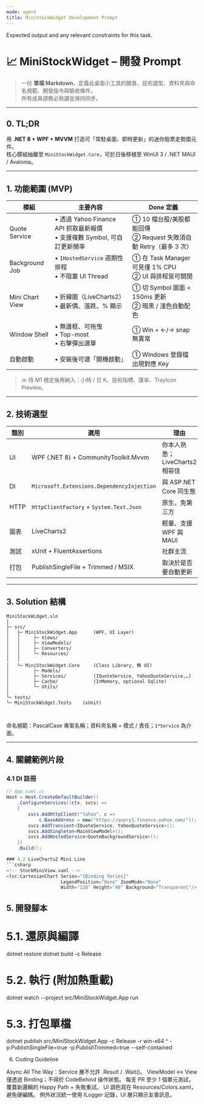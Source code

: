 ```yaml
---
mode: agent
title: MiniStockWidget Development Prompt
---
```

Expected output and any relevant constraints for this task.

# 📈 MiniStockWidget – 開發 Prompt

> 一份 **單檔 Markdown**，定義此桌面小工具的願景、技術選型、資料夾與命名規範、開發指令與驗收條件。  
> 所有成員請務必熟讀並保持同步。

---

## 0. TL;DR
用 **.NET 8 + WPF + MVVM** 打造可「常駐桌面、即時更新」的迷你股票走勢圖元件。  
核心模組抽離至 `MiniStockWidget.Core`，可於日後移植至 WinUI 3 / .NET MAUI / Avalonia。  

---

## 1. 功能範圍 (MVP)

| 模組            | 主要內容 | Done 定義 |
|-----------------|----------|-----------|
| Quote Service   | • 透過 Yahoo Finance API 抓取最新報價<br>• 支援複數 Symbol, 可自訂更新頻率 | ① 10 檔台股/美股都能回傳 <br>② Request 失敗須自動 Retry（最多 3 次） |
| Background Job  | • `IHostedService` 週期性排程 <br>• 不阻塞 UI Thread | ① 在 Task Manager 可見僅 1% CPU <br>② UI 與排程皆可關閉 |
| Mini Chart View | • 折線圖（LiveCharts2）<br>• 最新價、漲跌、% 顯示 | ① 切 Symbol 圖面 < 150ms 更新 <br>② 暗黑 / 淺色自動配色 |
| Window Shell    | • 無邊框、可拖曳<br>• Top-most<br>• 右擊彈出選單 | ① Win + ←/→ snap 無異常 |
| 自動啟動         | • 安裝後可選「開機啟動」 | ① Windows 登錄檔出現對應 Key |

> 🔜 待 M1 穩定後再納入：小時 / 日 K、技術指標、匯率、TrayIcon Preview。  

---

## 2. 技術選型

| 類別 | 選用 | 理由 |
|------|------|------|
| UI   | WPF (.NET 8) + CommunityToolkit.Mvvm | 你本人熟悉；LiveCharts2 相容佳 |
| DI   | `Microsoft.Extensions.DependencyInjection` | 與 ASP.NET Core 同生態 |
| HTTP | `HttpClientFactory` + `System.Text.Json` | 原生、免第三方 |
| 圖表 | LiveCharts2 | 輕量、支援 WPF 與 MAUI |
| 測試 | xUnit + FluentAssertions | 社群主流 |
| 打包 | PublishSingleFile + Trimmed / MSIX | 取決於是否要自動更新 |

---

## 3. Solution 結構

```
MiniStockWidget.sln
│
├─ src/
│   ├─ MiniStockWidget.App      (WPF, UI Layer)
│   │     ├─ Views/
│   │     ├─ ViewModels/
│   │     ├─ Converters/
│   │     └─ Resources/
│   │
│   └─ MiniStockWidget.Core     (Class Library, 無 UI)
│         ├─ Models/
│         ├─ Services/          (IQuoteService, YahooQuoteService,…)
│         ├─ Cache/             (InMemory, optional Sqlite)
│         └─ Utils/
│
└─ tests/
└─ MiniStockWidget.Tests    (xUnit)



```

命名規範：PascalCase 專案名稱；資料夾名稱 = 模式 / 責任；`I*Service` 為介面。  

---

## 4. 關鍵範例片段

### 4.1 DI 註冊
```csharp
// App.xaml.cs
Host = Host.CreateDefaultBuilder()
    .ConfigureServices((ctx, svcs) =>
    {
        svcs.AddHttpClient("Yahoo", c =>
            c.BaseAddress = new("https://query1.finance.yahoo.com/"));
        svcs.AddTransient<IQuoteService, YahooQuoteService>();
        svcs.AddSingleton<MainViewModel>();
        svcs.AddHostedService<QuoteBackgroundService>();
    })
    .Build();

### 4.2 LiveCharts2 Mini Line
```csharp
<!-- StockMiniView.xaml -->
<lvc:CartesianChart Series="{Binding Series}"
                    LegendPosition="None" ZoomMode="None"
                    Width="120" Height="40" Background="Transparent"/>

```

## 5. 開發腳本
# 5.1. 還原與編譯
dotnet restore
dotnet build -c Release

# 5.2. 執行 (附加熱重載)
dotnet watch --project src/MiniStockWidget.App run

# 5.3. 打包單檔
dotnet publish src/MiniStockWidget.App -c Release -r win-x64 ^
-p:PublishSingleFile=true -p:PublishTrimmed=true --self-contained


6. Coding Guideline

Async All The Way：Service 層不允許 .Result / .Wait()。
ViewModel <-> View 僅透過 Binding；不得於 CodeBehind 操作狀態。
每支 PR 至少 1 個單元測試，覆蓋新邏輯的 Happy Path + 失敗重試。
UI 調色寫在 Resources/Colors.xaml，避免硬編碼。
例外狀況統一使用 ILogger 記錄，UI 層只顯示友善訊息。